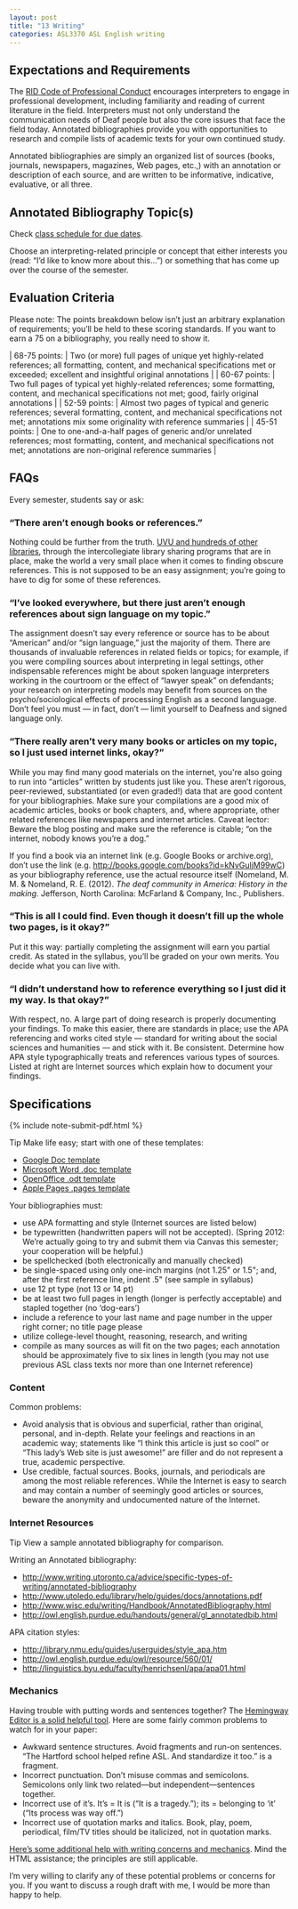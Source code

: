 ```yaml
---
layout: post
title: "13 Writing"
categories: ASL3370 ASL English writing
---
```


## Expectations and Requirements

The [RID Code of Professional Conduct](http://) encourages interpreters to engage in professional development, including familiarity and reading of current literature in the field. Interpreters must not only understand the communication needs of Deaf people but also the core issues that face the field today. Annotated bibliographies provide you with opportunities to research and compile lists of academic texts for your own continued study.

Annotated bibliographies are simply an organized list of sources (books, journals, newspapers, magazines, Web pages, etc.,) with an annotation or description of each source, and are written to be informative, indicative, evaluative, or all three.

## Annotated Bibliography Topic(s)
Check [class schedule for due dates](http://).

Choose an interpreting-related principle or concept that either interests you (read: “I’d like to know more about this...”) or something that has come up over the course of the semester.

## Evaluation Criteria

Please note: The points breakdown below isn’t just an arbitrary explanation of requirements; you’ll be held to these scoring standards. If you want to earn a 75 on a bibliography, you really need to show it.

| 68-75 points: | Two (or more) full pages of unique yet highly-related references; all formatting, content, and mechanical specifications met or exceeded; excellent and insightful original annotations |
| 60-67 points: | Two full pages of typical yet highly-related references; some formatting, content, and mechanical specifications not met; good, fairly original annotations |
| 52-59 points:	| Almost two pages of typical and generic references; several formatting, content, and mechanical specifications not met; annotations mix some originality with reference summaries |
| 45-51 points: | One to one-and-a-half pages of generic and/or unrelated references; most formatting, content, and mechanical specifications not met; annotations are non-original reference summaries  |

## FAQs

Every semester, students say or ask:

### “There aren’t enough books or references.”

Nothing could be further from the truth. [UVU and hundreds of other libraries](http://www.uvu.edu/library/), through the intercollegiate library sharing programs that are in place, make the world a very small place when it comes to finding obscure references. This is not supposed to be an easy assignment; you’re going to have to dig for some of these references.

### “I’ve looked everywhere, but there just aren’t enough references about sign language on my topic.”

The assignment doesn’t say every reference or source has to be about “American” and/or “sign language,” just the majority of them. There are thousands of invaluable references in related fields or topics; for example, if you were compiling sources about interpreting in legal settings, other indispensable references might be about spoken language interpreters working in the courtroom or the effect of “lawyer speak” on defendants; your research on interpreting models may benefit from sources on the psycho/sociological effects of processing English as a second language. Don’t feel you must — in fact, don’t — limit yourself to Deafness and signed language only.

### “There really aren’t very many books or articles on my topic, so I just used internet links, okay?”

While you may find many good materials on the internet, you're also going to run into “articles” written by students just like you. These aren’t rigorous, peer-reviewed, substantiated (or even graded!) data that are good content for your bibliographies. Make sure your compilations are a good mix of academic articles, books or book chapters, and, where appropriate, other related references like newspapers and internet articles. Caveat lector: Beware the blog posting and make sure the reference is citable; “on the internet, nobody knows you’re a dog.”

If you find a book via an internet link (e.g. Google Books or archive.org), don’t use the link (e.g. http://books.google.com/books?id=kNvGuljM99wC) as your bibliography reference, use the actual resource itself (Nomeland, M. M. & Nomeland, R. E. (2012). *The deaf community in America: History in the making*. Jefferson, North Carolina: McFarland & Company, Inc., Publishers.

### “This is all I could find. Even though it doesn’t fill up the whole two pages, is it okay?”

Put it this way: partially completing the assignment will earn you partial credit. As stated in the syllabus, you’ll be graded on your own merits. You decide what you can live with.

### “I didn’t understand how to reference everything so I just did it my way. Is that okay?”

With respect, no. A large part of doing research is properly documenting your findings. To make this easier, there are standards in place; use the APA referencing and works cited style — standard for writing about the social sciences and humanities — and stick with it. Be consistent. Determine how APA style typographically treats and references various types of sources. Listed at right are Internet sources which explain how to document your findings.

## Specifications

{% include note-submit-pdf.html %}

Tip Make life easy; start with one of these templates:
* [Google Doc template](http://)
* [Microsoft Word .doc template](http://)
* [OpenOffice .odt template](http://)
* [Apple Pages .pages template](http://)

Your bibliographies must:
* use APA formatting and style (Internet sources are listed below)
* be typewritten (handwritten papers will not be accepted). (Spring 2012: We’re actually going to try and submit them via Canvas this semester; your cooperation will be helpful.)
* be spellchecked (both electronically and manually checked)
* be single-spaced using only one-inch margins (not 1.25" or 1.5"; and, after the first reference line, indent .5" (see sample in syllabus)
* use 12 pt type (not 13 or 14 pt)
* be at least two full pages in length (longer is perfectly acceptable) and stapled together (no ‘dog-ears’)
* include a reference to your last name and page number in the upper right corner; no title page please
* utilize college-level thought, reasoning, research, and writing
* compile as many sources as will fit on the two pages; each annotation should be approximately five to six lines in length (you may not use previous ASL class texts nor more than one Internet reference)

### Content

Common problems:
* Avoid analysis that is obvious and superficial, rather than original, personal, and in-depth. Relate your feelings and reactions in an academic way; statements like “I think this article is just so cool” or “This lady’s Web site is just awesome!” are filler and do not represent a true, academic perspective.
* Use credible, factual sources. Books, journals, and periodicals are among the most reliable references. While the Internet is easy to search and may contain a number of seemingly good articles or sources, beware the anonymity and undocumented nature of the Internet.

### Internet Resources

<span class="c-badge c-badge-pill c-badge-info">Tip</span> View a sample annotated bibliography for comparison.

Writing an Annotated bibliography:
* http://www.writing.utoronto.ca/advice/specific-types-of-writing/annotated-bibliography
* http://www.utoledo.edu/library/help/guides/docs/annotations.pdf
* http://www.wisc.edu/writing/Handbook/AnnotatedBibliography.html
* http://owl.english.purdue.edu/handouts/general/gl_annotatedbib.html

APA citation styles:
* http://library.nmu.edu/guides/userguides/style_apa.htm
* http://owl.english.purdue.edu/owl/resource/560/01/
* http://linguistics.byu.edu/faculty/henrichsenl/apa/apa01.html

### Mechanics

Having trouble with putting words and sentences together? The [Hemingway Editor is a solid helpful tool](http://www.hemingwayapp.com). Here are some fairly common problems to watch for in your paper:

* Awkward sentence structures. Avoid fragments and run-on sentences. “The Hartford school helped refine ASL. And standardize it too.” is a fragment.
* Incorrect punctuation. Don’t misuse commas and semicolons. Semicolons only link two related—but independent—sentences together.
* Incorrect use of it’s. It’s = It is (“It is a tragedy.”); its = belonging to ‘it’ (“Its process was way off.”)
* Incorrect use of quotation marks and italics. Book, play, poem, periodical, film/TV titles should be italicized, not in quotation marks.

[Here’s some additional help with writing concerns and mechanics](http://www.retinart.net/miscellaneous/grammar). Mind the HTML assistance; the principles are still applicable.

I’m very willing to clarify any of these potential problems or concerns for you. If you want to discuss a rough draft with me, I would be more than happy to help.